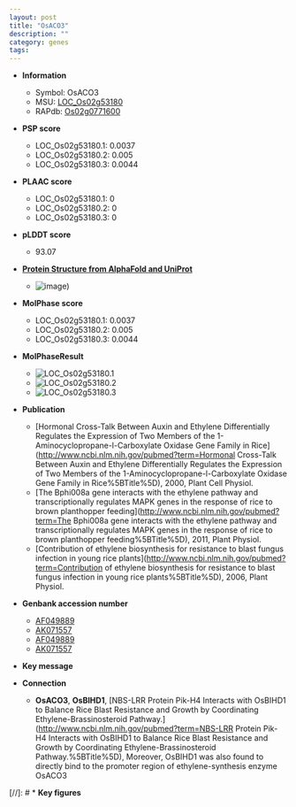 ```yaml
---
layout: post
title: "OsACO3"
description: ""
category: genes
tags: 
---
```


* **Information**  
    + Symbol: OsACO3  
    + MSU: [LOC_Os02g53180](http://rice.plantbiology.msu.edu/cgi-bin/ORF_infopage.cgi?orf=LOC_Os02g53180)  
    + RAPdb: [Os02g0771600](http://rapdb.dna.affrc.go.jp/viewer/gbrowse_details/irgsp1?name=Os02g0771600)  

* **PSP score**  
    + LOC_Os02g53180.1: 0.0037 
    + LOC_Os02g53180.2: 0.005 
    + LOC_Os02g53180.3: 0.0044 

* **PLAAC score**  
    + LOC_Os02g53180.1: 0 
    + LOC_Os02g53180.2: 0 
    + LOC_Os02g53180.3: 0 

* **pLDDT score**
    + 93.07

* **[Protein Structure from AlphaFold and UniProt](https://www.uniprot.org/uniprotkb/Q6ZHG2/entry#structure)**
    + ![image](https://ricepsp.github.io/images/Q6/AF-Q6ZHG2-F1.png))

* **MolPhase score**
    + LOC_Os02g53180.1: 0.0037
    + LOC_Os02g53180.2: 0.005
    + LOC_Os02g53180.3: 0.0044

* **MolPhaseResult**
    + ![LOC_Os02g53180.1](https://ricepsp.github.io/pictures/LOC_Os02g/LOC_Os02g53180.1.png)
    + ![LOC_Os02g53180.2](https://ricepsp.github.io/pictures/LOC_Os02g/LOC_Os02g53180.2.png)
    + ![LOC_Os02g53180.3](https://ricepsp.github.io/pictures/LOC_Os02g/LOC_Os02g53180.3.png)

* **Publication**  
    + [Hormonal Cross-Talk Between Auxin and Ethylene Differentially Regulates the Expression of Two Members of the 1-Aminocyclopropane-l-Carboxylate Oxidase Gene Family in Rice](http://www.ncbi.nlm.nih.gov/pubmed?term=Hormonal Cross-Talk Between Auxin and Ethylene Differentially Regulates the Expression of Two Members of the 1-Aminocyclopropane-l-Carboxylate Oxidase Gene Family in Rice%5BTitle%5D), 2000, Plant Cell Physiol.
    + [The Bphi008a gene interacts with the ethylene pathway and transcriptionally regulates MAPK genes in the response of rice to brown planthopper feeding](http://www.ncbi.nlm.nih.gov/pubmed?term=The Bphi008a gene interacts with the ethylene pathway and transcriptionally regulates MAPK genes in the response of rice to brown planthopper feeding%5BTitle%5D), 2011, Plant Physiol.
    + [Contribution of ethylene biosynthesis for resistance to blast fungus infection in young rice plants](http://www.ncbi.nlm.nih.gov/pubmed?term=Contribution of ethylene biosynthesis for resistance to blast fungus infection in young rice plants%5BTitle%5D), 2006, Plant Physiol.

* **Genbank accession number**  
    + [AF049889](http://www.ncbi.nlm.nih.gov/nuccore/AF049889)
    + [AK071557](http://www.ncbi.nlm.nih.gov/nuccore/AK071557)
    + [AF049889](http://www.ncbi.nlm.nih.gov/nuccore/AF049889)
    + [AK071557](http://www.ncbi.nlm.nih.gov/nuccore/AK071557)

* **Key message**  

* **Connection**  
    + __OsACO3__, __OsBIHD1__, [NBS-LRR Protein Pik-H4 Interacts with OsBIHD1 to Balance Rice Blast Resistance and Growth by Coordinating Ethylene-Brassinosteroid Pathway.](http://www.ncbi.nlm.nih.gov/pubmed?term=NBS-LRR Protein Pik-H4 Interacts with OsBIHD1 to Balance Rice Blast Resistance and Growth by Coordinating Ethylene-Brassinosteroid Pathway.%5BTitle%5D), Moreover, OsBIHD1 was also found to directly bind to the promoter region of ethylene-synthesis enzyme OsACO3

[//]: # * **Key figures**  



